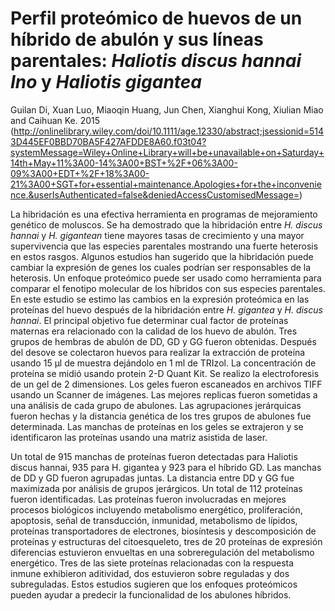 # Perfil proteómico de huevos de un híbrido de abulón y sus líneas parentales: *Haliotis discus hannai Ino* y *Haliotis gigantea*

Guilan Di, Xuan Luo, Miaoqin Huang, Jun Chen, Xianghui Kong, Xiulian Miao and Caihuan Ke. 2015 (http://onlinelibrary.wiley.com/doi/10.1111/age.12330/abstract;jsessionid=5143D445EF0BBD70BA5F427AFDDE8A60.f03t04?systemMessage=Wiley+Online+Library+will+be+unavailable+on+Saturday+14th+May+11%3A00-14%3A00+BST+%2F+06%3A00-09%3A00+EDT+%2F+18%3A00-21%3A00+SGT+for+essential+maintenance.Apologies+for+the+inconvenience.&userIsAuthenticated=false&deniedAccessCustomisedMessage=)


La hibridación es una efectiva herramienta en programas de mejoramiento genético de moluscos. Se ha demostrado que la hibridación entre *H. discus hannai* y *H. gigantean* tiene mayores tasas de crecimiento  y una mayor supervivencia que las especies parentales mostrando una fuerte heterosis en estos rasgos. Algunos estudios han sugerido que la hibridación puede cambiar la expresión de genes los cuales podrían ser responsables de la heterosis. Un enfoque proteómico puede ser usado como herramienta para comparar el fenotipo molecular de los híbridos con sus especies parentales. En este estudio se estimo las cambios en la expresión proteómica en las proteínas del huevo después de la hibridación entre *H. gigantea* y *H. discus hannai*. El principal objetivo fue determinar cual factor de proteínas maternas era relacionado con la calidad de los huevo de abulón. 
Tres grupos de hembras de abulón de DD, GD y GG fueron obtenidas. Después del desove se colectaron huevos para realizar la extracción de proteína usando 15 µl de muestra dejándolo en 1 ml de TRIzol. La concentración de proteína se midió usando protein 2-D Quant Kit.  Se realizo la electroforesis de un gel de 2 dimensiones. Los geles fueron escaneados en archivos TIFF usando un Scanner de imágenes. Las mejores replicas fueron sometidas a una análisis de cada grupo de abulones. Las agrupaciones jerárquicas fueron hechas y la distancia genética de los tres grupos de abulones fue determinada. Las manchas de proteínas en los geles se extrajeron y se identificaron las proteínas usando una matriz asistida de laser. 

Un total de 915 manchas de proteínas fueron detectadas para Haliotis discus hannai, 935 para H. gigantea y 923 para el híbrido GD. Las manchas de DD y GD fueron agrupadas juntas.  La distancia entre DD y GG fue maximizada por análisis de grupos jerárgicos.  Un total de 112 proteínas fueron identificadas. Las proteínas fueron involucradas en mejores procesos biológicos incluyendo metabolismo energético, proliferación, apoptosis, señal de transducción, inmunidad, metabolismo de lípidos, proteínas transportadores de electrones, biosíntesis y descomposición de proteínas y estructuras del citoesqueleto, tres de 20 proteínas de expresión diferencias estuvieron envueltas en una sobreregulación del metabolismo energético. Tres de las siete proteínas relacionadas con la respuesta inmune exhibieron aditividad, dos estuvieron sobre reguladas y dos subreguladas. Estos estudios sugieren que los enfoques proteómicos pueden ayudar a predecir la funcionalidad de los abulones híbridos. 
